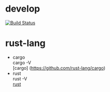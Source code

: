 # develop
[![Build Status](https://secure.travis-ci.org/robisys/develop.svg?branch=master)](https://travis-ci.org/robisys/develop)

# rust-lang  
* cargo   
  cargo -V    
[cargo] (https://github.com/rust-lang/cargo)
* rust    
  rust -V    
[rust](https://github.com/rust-lang/rust)



